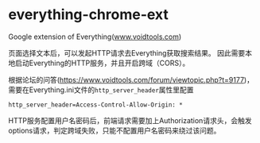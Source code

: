 # everything-chrome-ext
Google extension of Everything(www.voidtools.com)

页面选择文本后，可以发起HTTP请求去Everything获取搜索结果。
因此需要本地启动Everything的HTTP服务，并且开启跨域（CORS）。

根据论坛的问答(https://www.voidtools.com/forum/viewtopic.php?t=9177)，需要在Everything.ini文件的`http_server_header`属性里配置
```
http_server_header=Access-Control-Allow-Origin: *
```

HTTP服务配置用户名密码后，前端请求需要加上Authorization请求头，会触发options请求，判定跨域失败，只能不配置用户名密码来绕过该问题。
